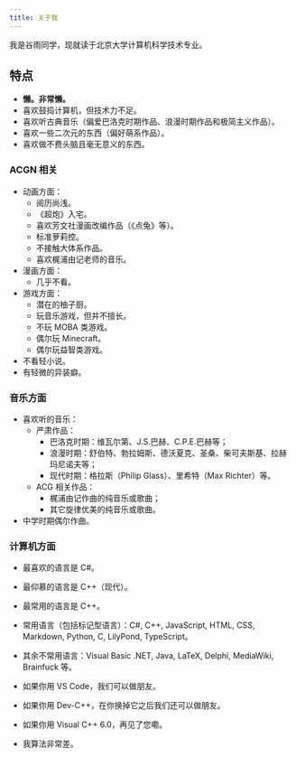```yaml
---
title: 关于我
---
```


我是谷雨同学，现就读于北京大学计算机科学技术专业。

## 特点

- **懒。非常懒。**
- 喜欢鼓捣计算机，但技术力不足。
- 喜欢听古典音乐（偏爱巴洛克时期作品、浪漫时期作品和极简主义作品）。
- 喜欢一些二次元的东西（偏好萌系作品）。
- 喜欢做不费头脑且毫无意义的东西。

### ACGN 相关

- 动画方面：
    - 阅历尚浅。
    - 《超炮》入宅。
    - 喜欢芳文社漫画改编作品（《点兔》等）。
    - 标准萝莉控。
    - 不接触大体系作品。
    - 喜欢梶浦由记老师的音乐。
- 漫画方面：
    - 几乎不看。
- 游戏方面：
    - 潜在的柚子厨。
    - 玩音乐游戏，但并不擅长。
    - 不玩 MOBA 类游戏。
    - 偶尔玩 Minecraft。
    - 偶尔玩益智类游戏。
- 不看轻小说。
- 有轻微的异装癖。

### 音乐方面

- 喜欢听的音乐：
    - 严肃作品：
        - 巴洛克时期：维瓦尔第、J.S.巴赫、C.P.E.巴赫等；
        - 浪漫时期：舒伯特、勃拉姆斯、德沃夏克、圣桑、柴可夫斯基、拉赫玛尼诺夫等；
        - 现代时期：格拉斯（Philip Glass）、里希特（Max Richter）等。
    - ACG 相关作品：
        - 梶浦由记作曲的纯音乐或歌曲；
        - 其它旋律优美的纯音乐或歌曲。
- 中学时期偶尔作曲。

### 计算机方面

- 最喜欢的语言是 C#。
- 最仰慕的语言是 C++（现代）。
- 最常用的语言是 C++。
- 常用语言（包括标记型语言）：C#, C++, JavaScript, HTML, CSS, Markdown, Python, C, LilyPond, TypeScript。
- 其余不常用语言：Visual Basic .NET, Java, LaTeX, Delphi, MediaWiki, Brainfuck 等。

- 如果你用 VS Code，我们可以做朋友。
- 如果你用 Dev-C++，在你换掉它之后我们还可以做朋友。
- 如果你用 Visual C++ 6.0，再见了您嘞。

- 我算法非常差。
